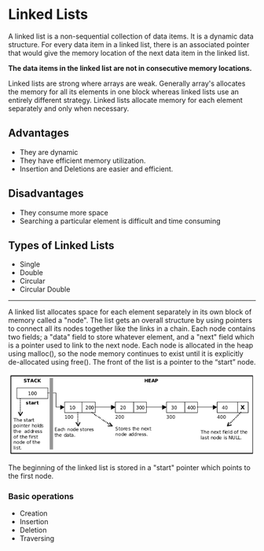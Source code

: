 # Linked Lists

A linked list is a non-sequential collection of data items. It is a dynamic data structure.
For every data item in a linked list, there is an associated pointer that would give the memory location of the next data item in the linked list.

**The data items in the linked list are not in consecutive memory locations.**

Linked lists are strong where arrays are weak.
Generally array's allocates the memory for all its elements in one block whereas linked lists use an entirely different strategy. Linked lists allocate memory for each element separately and only when necessary.

## Advantages

-   They are dynamic
-   They have efficient memory utilization.
-   Insertion and Deletions are easier and efficient.

## Disadvantages

-   They consume more space
-   Searching a particular element is difficult and time consuming

## Types of Linked Lists

-   Single
-   Double
-   Circular
-   Circular Double

<hr>
A linked list allocates space for each element separately in its own block of memory called a "node". The list gets an overall structure by using pointers to connect all its nodes together like the links in a chain. Each node contains two fields; a "data" field to store whatever element, and a "next" field which is a pointer used to link to the next node. Each node is allocated in the heap using malloc(), so the node memory continues to exist until it is explicitly de-allocated using free(). The front of the list is a
pointer to the “start” node.

![sll](../assets/sll.png)

The beginning of the linked list is stored in a "start" pointer which points to the first node.

### Basic operations

-   Creation
-   Insertion
-   Deletion
-   Traversing
